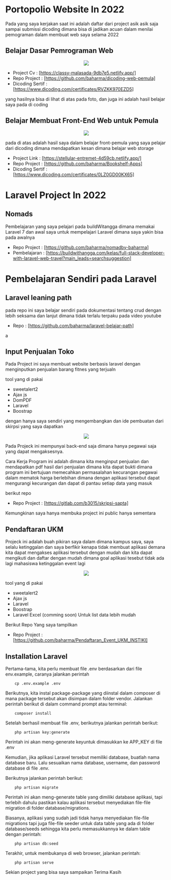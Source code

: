 # Portopolio Website In 2022

Pada yang saya kerjakan saat ini adalah daftar  dari project asik asik saja sampai submissi dicoding dimana bisa di jadikan acuan dalam menilai pemograman 
dalam membuat web saya selama 2022

## Belajar Dasar Pemrograman Web
<p align="center">
  <img src="https://github.com/baharma/Portopolio_2022_web/blob/main/portopolio.PNG">
</p>



- Project Cv        : [https://classy-malasada-9db7e5.netlify.app/]
- Repo Project      : [https://github.com/baharma/dicoding-web-pemula]
- Dicoding Sertif   : [https://www.dicoding.com/certificates/RVZKK970EZD5]

yang hasilnya bisa di lihat di atas pada foto, dan juga ini adalah hasil belajar saya pada di coding


## Belajar Membuat Front-End Web untuk Pemula

<p align="center">
  <img src="https://github.com/baharma/Portopolio_2022_web/blob/main/tae.PNG">
</p>

pada di atas adalah hasil saya dalam belajar front-pemula yang saya pelajar dari dicoding dimana mendapatkan kesan dimana belajar web storage 

- Project Link      : [https://stellular-entremet-4d59cb.netlify.app/]
- Repo Project      : [https://github.com/baharma/Bookshelf-Apps]
- Dicoding Sertif   : [https://www.dicoding.com/certificates/0LZ0GD00KX65]



# Laravel Project In 2022

## Nomads 

Pembelajaran yang saya pelajari pada buildWitangga dimana memakai Laravel 7 dan awal saya untuk mempelajari Laravel dimana saya yakin bisa pada awalnya


- Repo Project : [https://github.com/baharma/nomadby-baharma]
- Pembelajaran : [https://buildwithangga.com/kelas/full-stack-developer-with-laravel-web-travel?main_leads=searchsuggestion]


# Pembelajaran Sendiri pada Laravel  

## Laravel leaning path 

pada repo ini saya belajar sendiri pada dokumentasi tentang crud dengan lebih seksama dan lanjut dimana tidak terlalu terpaku pada video youtube

- Repo : [https://github.com/baharma/laravel-belajar-path]

a
## Input Penjualan Toko

Pada Project ini saya membuat website berbasis laravel dengan menginputkan penjualan barang fitnes yang terjualn

tool yang di pakai
- sweetalert2
- Ajax js
- DomPDF
- Laravel
- Boostrap

dengan hanya saya sendiri yang mengembangkan dan ide pembuatan dari skirpsi yang saya dapatkan


<p align="center">
  <img src="https://github.com/baharma/Portopolio_2022_web/blob/main/login.PNG">
</p>

Pada Projeck ini mempunyai back-end saja dimana hanya pegawai saja yang dapat mengaksesnya.

Cara Kerja Program ini adalah dimana kita menginput penjualan dan mendapatkan pdf hasil dari penjualan dimana kita dapat bukti
dimana program ini bertujuan memecahkan permasalahan kecurangan pegawai dalam mematok harga berlebihan dimana dengan aplikasi tersebut 
dapat mengurangi kecurangan dan dapat di pantau setiap data yang masuk




berikut repo
- Repo Project : [https://gitlab.com/b3015/skripsi-sapta]

Kemungkinan saya hanya membuka project ini public hanya sementara

## Pendaftaran UKM
Projeck ini adalah buah pikiran saya dalam dimana kampus saya, saya selalu ketinggalan dan saya berfikir kenapa tidak membuat aplikasi demana kita 
dapat mengakses aplikasi tersebut dengan mudah dan kita dapat mengikuti dan daftar dengan mudah dimana goal aplikasi tesebut 
tidak ada lagi mahasiswa ketinggalan event lagi

<p align="center">
  <img src="https://github.com/baharma/Portopolio_2022_web/blob/main/instiki.PNG">
</p>

tool yang di pakai
- sweetalert2
- Ajax js
- Laravel
- Boostrap
- Laravel Excel (comming soon) Untuk list data lebih mudah

Berikut Repo Yang saya tampilkan

- Repo Project  : [https://github.com/baharma/Pendaftaran_Event_UKM_INSTIKI]

## Installation Laravel 

Pertama-tama, kita perlu membuat file .env berdasarkan dari file env.example, caranya jalankan perintah

```
    cp .env.example .env
```

Berikutnya, kita instal package-package yang diinstal dalam composer di mana package tersebut akan disimpan dalam folder vendor. Jalankan perintah berikut di dalam command prompt atau terminal:

```
    composer install
```

Setelah berhasil membuat file .env, berikutnya jalankan perintah berikut:

```
    php artisan key:generate
```

Perintah ini akan meng-generate keyuntuk dimasukkan ke APP_KEY di file .env

Kemudian, jika aplikasi Laravel tersebut memiliki database, buatlah nama database baru. Lalu sesuaikan nama database, username, dan password database di file .env.

Berikutnya jalankan perintah berikut:


```
    php artisan migrate

```

Perintah ini akan meng-generate table yang dimiliki database aplikasi, tapi terlebih dahulu pastikan kalau aplikasi tersebut menyediakan file-file migration di folder database/migrations.

Biasanya, aplikasi yang sudah jadi tidak hanya menyediakan file-file migrations tapi juga file-file seeder untuk data table yang ada di folder database/seeds sehingga kita perlu memasukkannya ke dalam table dengan perintah:

```
    php artisan db:seed

```

Terakhir, untuk membukanya di web browser, jalankan perintah:

```
    php artisan serve

```



Sekian project yang bisa saya sampaikan Terima Kasih
